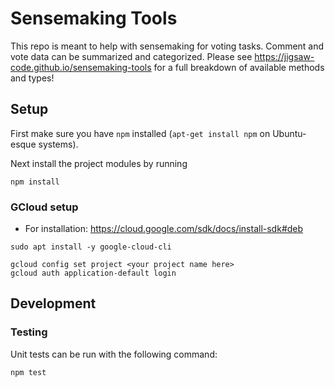 # Sensemaking Tools

This repo is meant to help with sensemaking for voting tasks. Comment and vote data can be summarized and categorized. Please see https://jigsaw-code.github.io/sensemaking-tools for a full breakdown of available methods and types!

## Setup

First make sure you have `npm` installed (`apt-get install npm` on Ubuntu-esque systems).

Next install the project modules by running

```
npm install
```

### GCloud setup

- For installation: <https://cloud.google.com/sdk/docs/install-sdk#deb>

```
sudo apt install -y google-cloud-cli

gcloud config set project <your project name here>
gcloud auth application-default login
```

## Development

### Testing

Unit tests can be run with the following command:

```
npm test
```
